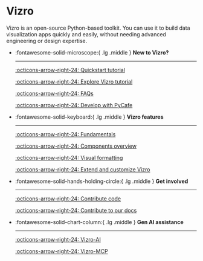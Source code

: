 # Vizro

Vizro is an open-source Python-based toolkit. You can use it to build data visualization apps quickly and easily, without needing advanced engineering or design expertise.

<div class="grid cards" markdown>

- :fontawesome-solid-microscope:{ .lg .middle } __New to Vizro?__

    ---

    [:octicons-arrow-right-24: Quickstart tutorial](pages/tutorials/first-dashboard.md)

    [:octicons-arrow-right-24: Explore Vizro tutorial](pages/tutorials/explore-components.md)

    [:octicons-arrow-right-24: FAQs](pages/explanation/faq.md)

    [:octicons-arrow-right-24: Develop with PyCafe](pages/user-guides/run-deploy.md#develop-in-pycafe)

- :fontawesome-solid-keyboard:{ .lg .middle } __Vizro features__

    ---

    [:octicons-arrow-right-24: Fundamentals](pages/user-guides/dashboard.md)

    [:octicons-arrow-right-24: Components overview](pages/user-guides/components.md)

    [:octicons-arrow-right-24: Visual formatting](pages/user-guides/visual-formatting.md)

    [:octicons-arrow-right-24: Extend and customize Vizro](pages/user-guides/extensions.md)

- :fontawesome-solid-hands-holding-circle:{ .lg .middle } __Get involved__

    ---

    [:octicons-arrow-right-24: Contribute code](pages/explanation/contributing.md)

    [:octicons-arrow-right-24: Contribute to our docs](pages/explanation/documentation-style-guide.md)

- :fontawesome-solid-chart-column:{ .lg .middle } __Gen AI assistance__

    ---

    [:octicons-arrow-right-24: Vizro-AI](https://vizro.readthedocs.io/projects/vizro-ai/)

    [:octicons-arrow-right-24: Vizro-MCP](https://github.com/mckinsey/vizro/blob/main/vizro-mcp/README.md)

</div>
